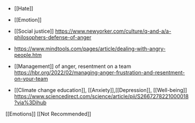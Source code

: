   - [[Hate]]
  - [[Emotion]]

  - [[Social justice]]
    https://www.newyorker.com/culture/q-and-a/a-philosophers-defense-of-anger

  - https://www.mindtools.com/pages/article/dealing-with-angry-people.htm

  - [[Management]] of anger, resentment on a team
    https://hbr.org/2022/02/managing-anger-frustration-and-resentment-on-your-team

  - [[Climate change education]],
    [[Anxiety]],[[Depression]],
    [[Well-being]]
    https://www.sciencedirect.com/science/article/pii/S2667278221000018?via%3Dihub

[[Emotions]] [[Not Recommended]]